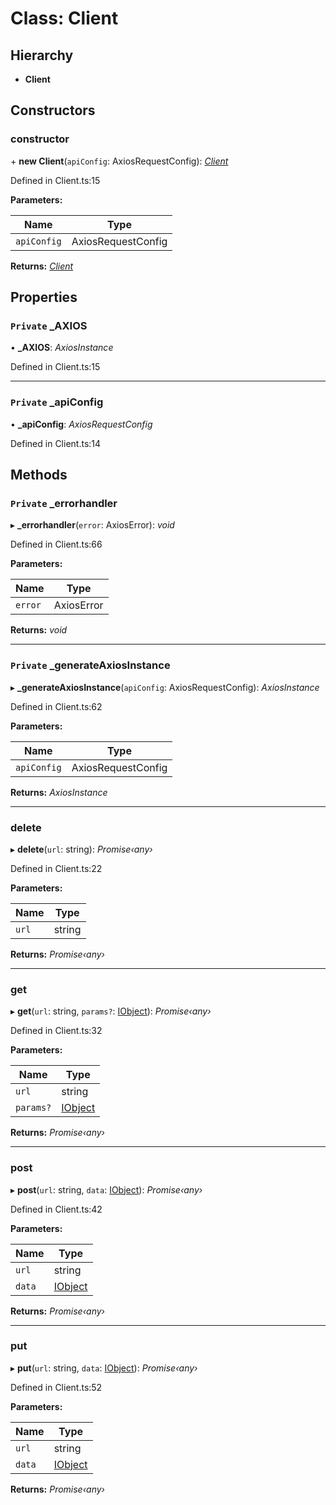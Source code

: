 # Class: Client

## Hierarchy

* **Client**

## Constructors

###  constructor

\+ **new Client**(`apiConfig`: AxiosRequestConfig): *[Client](client.md)*

Defined in Client.ts:15

**Parameters:**

Name | Type |
------ | ------ |
`apiConfig` | AxiosRequestConfig |

**Returns:** *[Client](client.md)*

## Properties

### `Private` _AXIOS

• **_AXIOS**: *AxiosInstance*

Defined in Client.ts:15

___

### `Private` _apiConfig

• **_apiConfig**: *AxiosRequestConfig*

Defined in Client.ts:14

## Methods

### `Private` _errorhandler

▸ **_errorhandler**(`error`: AxiosError): *void*

Defined in Client.ts:66

**Parameters:**

Name | Type |
------ | ------ |
`error` | AxiosError |

**Returns:** *void*

___

### `Private` _generateAxiosInstance

▸ **_generateAxiosInstance**(`apiConfig`: AxiosRequestConfig): *AxiosInstance*

Defined in Client.ts:62

**Parameters:**

Name | Type |
------ | ------ |
`apiConfig` | AxiosRequestConfig |

**Returns:** *AxiosInstance*

___

###  delete

▸ **delete**(`url`: string): *Promise‹any›*

Defined in Client.ts:22

**Parameters:**

Name | Type |
------ | ------ |
`url` | string |

**Returns:** *Promise‹any›*

___

###  get

▸ **get**(`url`: string, `params?`: [IObject](../interfaces/iobject.md)): *Promise‹any›*

Defined in Client.ts:32

**Parameters:**

Name | Type |
------ | ------ |
`url` | string |
`params?` | [IObject](../interfaces/iobject.md) |

**Returns:** *Promise‹any›*

___

###  post

▸ **post**(`url`: string, `data`: [IObject](../interfaces/iobject.md)): *Promise‹any›*

Defined in Client.ts:42

**Parameters:**

Name | Type |
------ | ------ |
`url` | string |
`data` | [IObject](../interfaces/iobject.md) |

**Returns:** *Promise‹any›*

___

###  put

▸ **put**(`url`: string, `data`: [IObject](../interfaces/iobject.md)): *Promise‹any›*

Defined in Client.ts:52

**Parameters:**

Name | Type |
------ | ------ |
`url` | string |
`data` | [IObject](../interfaces/iobject.md) |

**Returns:** *Promise‹any›*
